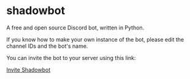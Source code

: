 # shadowbot
A free and open source Discord bot, written in Python.

If you know how to make your own instance of the bot, please edit the channel IDs and the bot's name.

You can invite the bot to your server using this link:

[Invite Shadowbot](https://discord.com/oauth2/authorize?client_id=1052065947114025000&permissions=534794071360&redirect_uri=https%3A%2F%2Fgithub.com%2Fshadowshard4080%2Fshadowbot&scope=bot)

